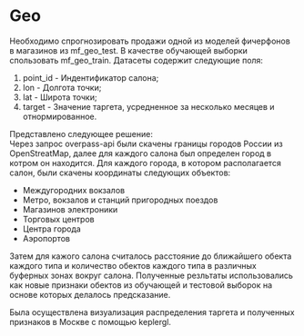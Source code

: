 # Geo
Необходимо спрогнозировать продажи одной из моделей фичерфонов в магазинов из mf_geo_test. В качестве обучающей выборки спользовать mf_geo_train.
Датасеты содержит следующие поля:

1. point_id - Индентификатор салона;
2. lon - Долгота точки;
3. lat - Широта точки;
4. target - Значение таргета, усредненное за несколько месяцев и отнормированное.   

Представлено следующее решение:  
Через запрос overpass-api были скачены границы городов России из OpenStreatMap, далее для каждого салона был определен город в котром он находится. Для каждого города, в котором располагается салон, были скачены координаты следующих объектов:
* Междугородних вокзалов
* Метро, вокзалов и станций пригородных поездов
* Магазинов электроники
* Торговых центров
* Центра города
* Аэропортов

Затем для кажого салона считалось расстояние до ближайшего обекта каждого типа и количество обектов каждого типа в различных буферных зонах вокруг салона. Полученные резльтаты использовались как новые признаки обектов из обучающей и тестовой выборок на основе которых делалось предсказание.  

Была осуществлена визуализация распределения таргета и полученных признаков в Москве с помощью keplergl.  
